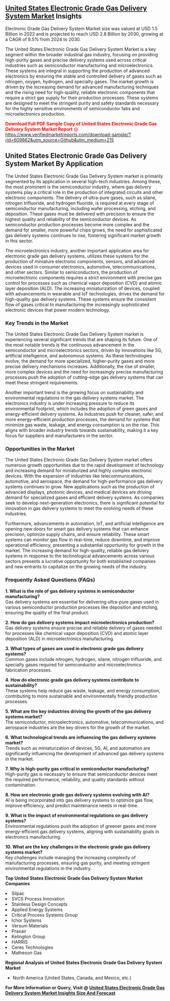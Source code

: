 <h2><a href="https://www.verifiedmarketreports.com/download-sample/?rid=609862&amp;utm_source=Github&amp;utm_medium=215" target="_blank">United States Electronic Grade Gas Delivery System Market</a> Insights</h2><p>Electronic Grade Gas Delivery System Market size was valued at USD 1.5 Billion in 2022 and is projected to reach USD 2.8 Billion by 2030, growing at a CAGR of 8.5% from 2024 to 2030.</p><p><p>The United States Electronic Grade Gas Delivery System Market is a key segment within the broader industrial gas industry, focusing on providing high-purity gases and precise delivery systems used across critical industries such as semiconductor manufacturing and microelectronics. These systems are integral in supporting the production of advanced electronics by ensuring the stable and controlled delivery of gases such as nitrogen, oxygen, hydrogen, and specialty gases. The market growth is driven by the increasing demand for advanced manufacturing techniques and the rising need for high-quality, reliable electronic components that require a strict gas supply for their production processes. These systems are designed to meet the stringent purity and safety standards necessary for the highly sensitive environments of semiconductor fabs and microelectronics production. <p><span class=""><span style="color: #ff0000;"><strong>Download Full PDF Sample Copy of United States Electronic Grade Gas Delivery System Market Report</strong> @ </span><a href="https://www.verifiedmarketreports.com/download-sample/?rid=609862&amp;utm_source=Github&amp;utm_medium=215" target="_blank">https://www.verifiedmarketreports.com/download-sample/?rid=609862&amp;utm_source=Github&amp;utm_medium=215</a></span></p></p><h2>United States Electronic Grade Gas Delivery System Market By Application</h2><p>The United States Electronic Grade Gas Delivery System market is primarily segmented by its application in several high-tech industries. Among these, the most prominent is the semiconductor industry, where gas delivery systems play a critical role in the production of integrated circuits and other electronic components. The delivery of ultra-pure gases, such as silane, nitrogen trifluoride, and hydrogen fluoride, is required at every stage of semiconductor manufacturing, including wafer processing, etching, and deposition. These gases must be delivered with precision to ensure the highest quality and reliability of the semiconductor devices. As semiconductor production processes become more complex and the demand for smaller, more powerful chips grows, the need for sophisticated gas delivery systems continues to rise, fostering significant market growth in this sector.<p>The microelectronics industry, another important application area for electronic grade gas delivery systems, utilizes these systems for the production of miniature electronic components, sensors, and advanced devices used in consumer electronics, automotive, telecommunications, and other sectors. Similar to semiconductors, the production of microelectronic components requires a strict environment with precise gas control for processes such as chemical vapor deposition (CVD) and atomic layer deposition (ALD). The increasing miniaturization of devices, coupled with advancements in wearable and IoT technologies, drives the demand for high-quality gas delivery systems. These systems ensure the consistent flow of gases critical to manufacturing the increasingly sophisticated electronic devices that power modern technology. <h3>Key Trends in the Market</h3><p>The United States Electronic Grade Gas Delivery System market is experiencing several significant trends that are shaping its future. One of the most notable trends is the continuous advancement in the semiconductor and microelectronics sectors, driven by innovations like 5G, artificial intelligence, and autonomous systems. As these technologies evolve, the demand for more specialized, higher-purity gases and more precise delivery mechanisms increases. Additionally, the rise of smaller, more complex devices and the need for increasingly precise manufacturing processes push the adoption of cutting-edge gas delivery systems that can meet these stringent requirements. <p>Another important trend is the growing focus on sustainability and environmental regulations in the gas delivery systems market. The electronics industry is under increasing pressure to reduce its environmental footprint, which includes the adoption of green gases and energy-efficient delivery systems. As industries push for cleaner, safer, and more energy-efficient production processes, the demand for systems that minimize gas waste, leakage, and energy consumption is on the rise. This aligns with broader industry trends towards sustainability, making it a key focus for suppliers and manufacturers in the sector.<h3>Opportunities in the Market</h3><p>The United States Electronic Grade Gas Delivery System market offers numerous growth opportunities due to the rapid development of technology and increasing demand for miniaturized and highly complex electronic devices. With the expansion of industries like telecommunications, automotive, and aerospace, the demand for high-performance gas delivery systems continues to grow. New applications such as the production of advanced displays, photonic devices, and medical devices are driving demand for specialized gases and efficient delivery systems. As companies seek to develop next-generation electronics, there is significant potential for innovation in gas delivery systems to meet the evolving needs of these industries.<p>Furthermore, advancements in automation, IoT, and artificial intelligence are opening new doors for smart gas delivery systems that can enhance precision, optimize supply chains, and ensure reliability. These smart systems can monitor gas flow in real-time, reduce downtime, and improve operational efficiency, presenting a substantial opportunity for growth in the market. The increasing demand for high-quality, reliable gas delivery systems in response to the technological advancements across various sectors presents a lucrative opportunity for both established companies and new entrants to capitalize on the growing needs of the industry.<h3>Frequently Asked Questions (FAQs)</h3><p><b>1. What is the role of gas delivery systems in semiconductor manufacturing?</b><br> Gas delivery systems are essential for delivering ultra-pure gases used in various semiconductor production processes like deposition and etching, ensuring the quality of the final product.</p><p><b>2. How do gas delivery systems impact microelectronics production?</b><br> Gas delivery systems ensure precise and reliable delivery of gases needed for processes like chemical vapor deposition (CVD) and atomic layer deposition (ALD) in microelectronics manufacturing.</p><p><b>3. What types of gases are used in electronic grade gas delivery systems?</b><br> Common gases include nitrogen, hydrogen, silane, nitrogen trifluoride, and specialty gases required for semiconductor and microelectronics fabrication processes.</p><p><b>4. How do electronic grade gas delivery systems contribute to sustainability?</b><br> These systems help reduce gas waste, leakage, and energy consumption, contributing to more sustainable and environmentally friendly production processes.</p><p><b>5. What are the key industries driving the growth of the gas delivery systems market?</b><br> The semiconductor, microelectronics, automotive, telecommunications, and aerospace industries are the key drivers for the growth of the market.</p><p><b>6. What technological trends are influencing the gas delivery systems market?</b><br> Trends such as miniaturization of devices, 5G, AI, and automation are significantly influencing the development of advanced gas delivery systems in the market.</p><p><b>7. Why is high-purity gas critical in semiconductor manufacturing?</b><br> High-purity gas is necessary to ensure that semiconductor devices meet the required performance, reliability, and quality standards without contamination.</p><p><b>8. How are electronic grade gas delivery systems evolving with AI?</b><br> AI is being incorporated into gas delivery systems to optimize gas flow, improve efficiency, and predict maintenance needs in real-time.</p><p><b>9. What is the impact of environmental regulations on gas delivery systems?</b><br> Environmental regulations push the adoption of greener gases and more energy-efficient gas delivery systems, aligning with sustainability goals in electronics manufacturing.</p><p><b>10. What are the key challenges in the electronic grade gas delivery systems market?</b><br> Key challenges include managing the increasing complexity of manufacturing processes, ensuring gas purity, and meeting stringent environmental regulations in the industry.</p></p><p><strong>Top United States Electronic Grade Gas Delivery System Market Companies</strong></p><div data-test-id=""><p><li>Silpac</li><li> SVCS Process Innovation</li><li> Stainless Design Concepts</li><li> Applied Energy Systems</li><li> Critical Process Systems Group</li><li> Ichor Systems</li><li> Versum Materials</li><li> Praxair</li><li> Kelington Group</li><li> HARRIS</li><li> Ceres Technologies</li><li> Matheson Gas</li></p><div><strong>Regional Analysis of&nbsp;United States Electronic Grade Gas Delivery System Market</strong></div><ul><li dir="ltr"><p dir="ltr">North America&nbsp;(United States, Canada, and Mexico, etc.)</p></li></ul><p><strong>For More Information or Query, Visit @&nbsp;</strong><strong><a href="https://www.verifiedmarketreports.com/product/electronic-grade-gas-delivery-system-market/?utm_source=Github&amp;utm_medium=215" target="_blank">United States Electronic Grade Gas Delivery System Market Insights Size And Forecast</a></strong></p></div>
